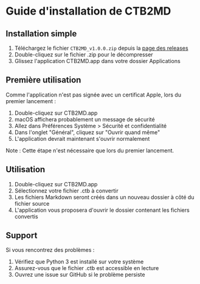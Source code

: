 # Guide d'installation de CTB2MD

## Installation simple

1. Téléchargez le fichier `CTB2MD_v1.0.0.zip` depuis la [page des releases](../../releases)
2. Double-cliquez sur le fichier .zip pour le décompresser
3. Glissez l'application CTB2MD.app dans votre dossier Applications

## Première utilisation

Comme l'application n'est pas signée avec un certificat Apple, lors du premier lancement :

1. Double-cliquez sur CTB2MD.app
2. macOS affichera probablement un message de sécurité
3. Allez dans Préférences Système > Sécurité et confidentialité
4. Dans l'onglet "Général", cliquez sur "Ouvrir quand même"
5. L'application devrait maintenant s'ouvrir normalement

Note : Cette étape n'est nécessaire que lors du premier lancement.

## Utilisation

1. Double-cliquez sur CTB2MD.app
2. Sélectionnez votre fichier .ctb à convertir
3. Les fichiers Markdown seront créés dans un nouveau dossier à côté du fichier source
4. L'application vous proposera d'ouvrir le dossier contenant les fichiers convertis

## Support

Si vous rencontrez des problèmes :
1. Vérifiez que Python 3 est installé sur votre système
2. Assurez-vous que le fichier .ctb est accessible en lecture
3. Ouvrez une issue sur GitHub si le problème persiste
